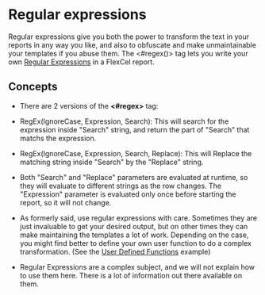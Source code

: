 # Regular expressions

Regular expressions give you both the power to transform the text in
your reports in any way you like, and also to obfuscate and make
unmaintainable your templates if you abuse them. The \<\#regex()\> tag
lets you write your own [Regular Expressions](https://doc.tmssoftware.com/flexcel/vcl/guides/reports-tag-reference.html#regular-expressions) in a FlexCel report.

## Concepts

- There are 2 versions of the **\<\#regex\>** tag:

- RegEx(IgnoreCase, Expression, Search): This will search for the
  expression inside \"Search\" string, and return the part of
  \"Search\" that matchs the expression.

- RegEx(IgnoreCase, Expression, Search, Replace): This will Replace
  the matching string inside \"Search\" by the \"Replace\" string.

- Both \"Search\" and \"Replace\" parameters are evaluated at runtime,
  so they will evaluate to different strings as the row changes. The
  \"Expression\" parameter is evaluated only once before starting
  the report, so it will not change.

- As formerly said, use regular expressions with care. Sometimes they
  are just invaluable to get your desired output, but on other times
  they can make maintaining the templates a lot of work. Depending
  on the case, you might find better to define your own user
  function to do a complex transformation. (See the [User Defined Functions](https://doc.tmssoftware.com/flexcel/vcl/samples/delphi/reports/user-defined-functions/index.html) example)

- Regular Expressions are a complex subject, and we will not explain
  how to use them here. There is a lot of information out there available on them.
